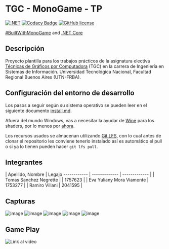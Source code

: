 # TGC - MonoGame - TP

[![.NET](https://github.com/tgc-utn/tgc-monogame-tp/actions/workflows/dotnet.yml/badge.svg)](https://github.com/tgc-utn/tgc-monogame-tp/actions/workflows/dotnet.yml)
[![Codacy Badge](https://app.codacy.com/project/badge/Grade/63382c4441444632b06d83dcc6dab106)](https://app.codacy.com/gh/tgc-utn/tgc-monogame-tp/dashboard?utm_source=gh&utm_medium=referral&utm_content=&utm_campaign=Badge_grade)
[![GitHub license](https://img.shields.io/github/license/tgc-utn/tgc-monogame-tp.svg)](https://github.com/tgc-utn/tgc-monogame-tp/blob/master/LICENSE)

[#BuiltWithMonoGame](http://www.monogame.net) and [.NET Core](https://dotnet.microsoft.com)

## Descripción

Proyecto plantilla para los trabajos prácticos de la asignatura electiva [Técnicas de Gráficos por Computadora](http://tgc-utn.github.io/) (TGC) en la carrera de Ingeniería en Sistemas de Información. Universidad Tecnológica Nacional, Facultad Regional Buenos Aires (UTN-FRBA).

## Configuración del entorno de desarrollo

Los pasos a seguir según su sistema operativo se pueden leer en el siguiente documento [install.md](https://github.com/tgc-utn/tgc-monogame-samples/blob/master/docs/install/install.md).

Afuera del mundo Windows, vas a necesitar la ayudar de [Wine](https://www.winehq.org) para los shaders, por lo menos por [ahora](https://github.com/MonoGame/MonoGame/issues/2167).

Los recursos usados se almacenan utilizando [Git LFS](https://git-lfs.github.com), con lo cual antes de clonar el repositorio les conviene tenerlo instalado así es automático el pull o si ya lo tienen pueden hacer `git lfs pull`.

## Integrantes

|  Apellido, Nombre | Legajo
------------ | -------------  | ------------- |
| Tomas Sanchez Negrette | | 1757623 |
| Eva Yuliany Mora Viamonte | 1753277 |
| Ramiro Villani | 2041595 |

## Capturas

![image](https://github.com/user-attachments/assets/1ca1f132-ddef-4e73-a65f-02122f4d2958)
![image](https://github.com/user-attachments/assets/d66f2608-06be-4a95-b026-b69c7066ac64)
![image](https://github.com/user-attachments/assets/cf95dd86-9ca4-4195-8a05-8f681e204c5d)
![image](https://github.com/user-attachments/assets/d08c3fa8-5bfe-4fcc-af56-f2ef47737a33)
![image](https://github.com/user-attachments/assets/ee21d7f4-df02-4229-9853-8609498dd292)


## Game Play

![Link al video](https://drive.google.com/file/d/1p-P2WzeunkpAuJBbWJtTMVwBg_p_6PO7/view?usp=sharing)
